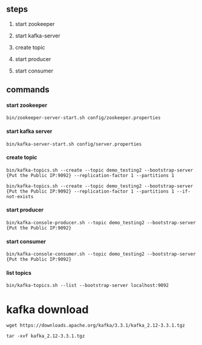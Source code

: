 ## steps

1. start zookeeper

2. start kafka-server
3. create topic
4. start producer
5. start consumer

## commands
#### start zookeeper

`bin/zookeeper-server-start.sh config/zookeeper.properties`

#### start kafka server
`bin/kafka-server-start.sh config/server.properties`

#### create topic
`bin/kafka-topics.sh --create --topic demo_testing2 --bootstrap-server {Put the Public IP:9092} --replication-factor 1 --partitions 1`

`bin/kafka-topics.sh --create --topic demo_testing2 --bootstrap-server {Put the Public IP:9092} --replication-factor 1 --partitions 1 --if-not-exists`

#### start producer
`bin/kafka-console-producer.sh --topic demo_testing2 --bootstrap-server {Put the Public IP:9092}`

#### start consumer
`bin/kafka-console-consumer.sh --topic demo_testing2 --bootstrap-server {Put the Public IP:9092}`

#### list topics
`bin/kafka-topics.sh --list --bootstrap-server localhost:9092`

# kafka download
`wget https://downloads.apache.org/kafka/3.3.1/kafka_2.12-3.3.1.tgz`

`tar -xvf kafka_2.12-3.3.1.tgz`